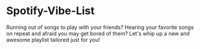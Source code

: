 # Spotify-Vibe-List
Running out of songs to play with your friends? Hearing your favorite songs on repeat and afraid you may get bored of them? Let's whip up a new and awesome playlist tailored just for you!
